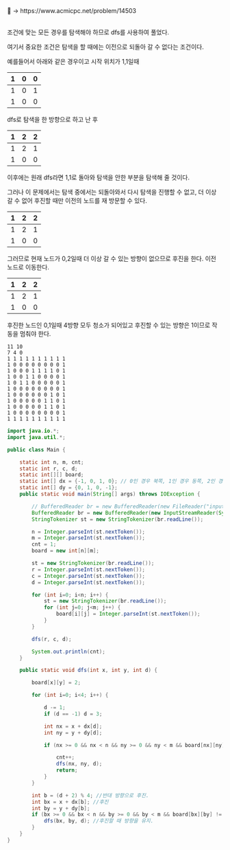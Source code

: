 <aside>
📌 → https://www.acmicpc.net/problem/14503 <br/><br/>

조건에 맞는 모든 경우를 탐색해야 하므로 dfs를 사용하여 풀었다.

여기서 중요한 조건은 탐색을 할 때에는 이전으로 되돌아 갈 수 없다는 조건이다.

예를들어서 아래와 같은 경우이고 시작 위치가 1,1일때

| 1 | 0 | 0 |
| --- | --- | --- |
| 1 | 0 | 1 |
| 1 | 0 | 0 |

dfs로 탐색을 한 방향으로 하고 난 후

| 1 | 2 | 2 |
| --- | --- | --- |
| 1 | 2 | 1 |
| 1 | 0 | 0 |

이후에는 원래 dfs라면 1,1로 돌아와 탐색을 안한 부분을 탐색해 줄 것이다.

그러나 이 문제에서는 탐색 중에서는 되돌아와서 다시 탐색을 진행할 수 없고, 더 이상 갈 수 없어 후진할 때만 이전의 노드를 재 방문할 수 있다.

| 1 | 2 | 2 |
| --- | --- | --- |
| 1 | 2 | 1 |
| 1 | 0 | 0 |

그러므로 현재 노드가 0,2일때 더 이상 갈 수 있는 방향이 없으므로 후진을 한다. 이전 노드로 이동한다.

| 1 | 2 | 2 |
| --- | --- | --- |
| 1 | 2 | 1 |
| 1 | 0 | 0 |

후진한 노드인 0,1일때 4방향 모두 청소가 되어있고 후진할 수 있는 방향은 1이므로 작동을 멈춰야 한다. <br/>

```
11 10
7 4 0
1 1 1 1 1 1 1 1 1 1
1 0 0 0 0 0 0 0 0 1
1 0 0 0 1 1 1 1 0 1
1 0 0 1 1 0 0 0 0 1
1 0 1 1 0 0 0 0 0 1
1 0 0 0 0 0 0 0 0 1
1 0 0 0 0 0 0 1 0 1
1 0 0 0 0 0 1 1 0 1
1 0 0 0 0 0 1 1 0 1
1 0 0 0 0 0 0 0 0 1
1 1 1 1 1 1 1 1 1 1
```

```java
import java.io.*;
import java.util.*;

public class Main {

    static int n, m, cnt;
    static int r, c, d;
    static int[][] board;
    static int[] dx = {-1, 0, 1, 0}; // 0인 경우 북쪽, 1인 경우 동쪽, 2인 경우 남쪽, 3인 경우 서쪽
    static int[] dy = {0, 1, 0, -1};
    public static void main(String[] args) throws IOException {

        // BufferedReader br = new BufferedReader(new FileReader("input.txt")); 
        BufferedReader br = new BufferedReader(new InputStreamReader(System.in));
        StringTokenizer st = new StringTokenizer(br.readLine());

        n = Integer.parseInt(st.nextToken());
        m = Integer.parseInt(st.nextToken());
        cnt = 1;
        board = new int[n][m];

        st = new StringTokenizer(br.readLine());
        r = Integer.parseInt(st.nextToken());
        c = Integer.parseInt(st.nextToken());
        d = Integer.parseInt(st.nextToken());

        for (int i=0; i<n; i++) {
            st = new StringTokenizer(br.readLine());
            for (int j=0; j<m; j++) {
                board[i][j] = Integer.parseInt(st.nextToken());
            }
        }

        dfs(r, c, d);

        System.out.println(cnt);
    }

    public static void dfs(int x, int y, int d) {

        board[x][y] = 2;

        for (int i=0; i<4; i++) {

            d -= 1; 
            if (d == -1) d = 3;

            int nx = x + dx[d]; 
            int ny = y + dy[d];

            if (nx >= 0 && nx < n && ny >= 0 && ny < m && board[nx][ny] == 0) {

                cnt++;
                dfs(nx, ny, d);
                return;
            }
        }

        int b = (d + 2) % 4; //반대 방향으로 후진.
        int bx = x + dx[b]; //후진
        int by = y + dy[b];
        if (bx >= 0 && bx < n && by >= 0 && by < m && board[bx][by] != 1) {
            dfs(bx, by, d); //후진할 때 방향을 유지.
        }
    } 
}
```

</aside>
